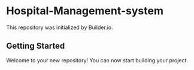 # Hospital-Management-system

This repository was initialized by Builder.io.

## Getting Started

Welcome to your new repository! You can now start building your project.
